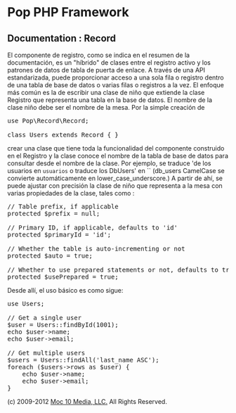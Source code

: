 Pop PHP Framework
=================

Documentation : Record
----------------------

El componente de registro, como se indica en el resumen de la documentación, es un "híbrido" de clases entre el registro activo y los patrones de datos de tabla de puerta de enlace. A través de una API estandarizada, puede proporcionar acceso a una sola fila o registro dentro de una tabla de base de datos o varias filas o registros a la vez. El enfoque más común es la de escribir una clase de niño que extiende la clase Registro que representa una tabla en la base de datos. El nombre de la clase niño debe ser el nombre de la mesa. Por la simple creación de


<pre>
use Pop\Record\Record;

class Users extends Record { }
</pre>

crear una clase que tiene toda la funcionalidad del componente construido en el Registro y la clase conoce el nombre de la tabla de base de datos para consultar desde el nombre de la clase. Por ejemplo, se traduce 'de los usuarios en `usuarios` o traduce los DbUsers' en `` (db_users CamelCase se convierte automáticamente en lower_case_underscore.) A partir de ahí, se puede ajustar con precisión la clase de niño que representa a la mesa con varias propiedades de la clase, tales como :

<pre>
// Table prefix, if applicable
protected $prefix = null;

// Primary ID, if applicable, defaults to 'id'
protected $primaryId = 'id';

// Whether the table is auto-incrementing or not
protected $auto = true;

// Whether to use prepared statements or not, defaults to true
protected $usePrepared = true;
</pre>

Desde allí, el uso básico es como sigue:


<pre>
use Users;

// Get a single user
$user = Users::findById(1001);
echo $user->name;
echo $user->email;

// Get multiple users
$users = Users::findAll('last_name ASC');
foreach ($users->rows as $user) {
    echo $user->name;
    echo $user->email;
}
</pre>

(c) 2009-2012 [Moc 10 Media, LLC.](http://www.moc10media.com) All Rights Reserved.
